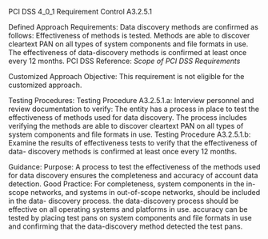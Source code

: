 PCI DSS 4_0_1 Requirement Control A3.2.5.1

Defined Approach Requirements:
Data discovery methods are confirmed as follows: Effectiveness of methods is tested. Methods are able to discover cleartext PAN on all types of system components and file formats in use. The effectiveness of data-discovery methods is confirmed at least once every 12 months. PCI DSS Reference: _Scope of PCI DSS_ _Requirements_

Customized Approach Objective:
This requirement is not eligible for the customized approach.

Testing Procedures:
Testing Procedure A3.2.5.1.a: Interview personnel and review documentation to verify: The entity has a process in place to test the effectiveness of methods used for data discovery. The process includes verifying the methods are able to discover cleartext PAN on all types of system components and file formats in use.
Testing Procedure A3.2.5.1.b: Examine the results of effectiveness tests to verify that the effectiveness of data- discovery methods is confirmed at least once every 12 months.

Guidance:
Purpose: A process to test the effectiveness of the methods used for data discovery ensures the completeness and accuracy of account data detection. Good Practice: For completeness, system components in the in- scope networks, and systems in out-of-scope networks, should be included in the data- discovery process. the data-discovery process should be effective on all operating systems and platforms in use. accuracy can be tested by placing test pans on system components and file formats in use and confirming that the data-discovery method detected the test pans.